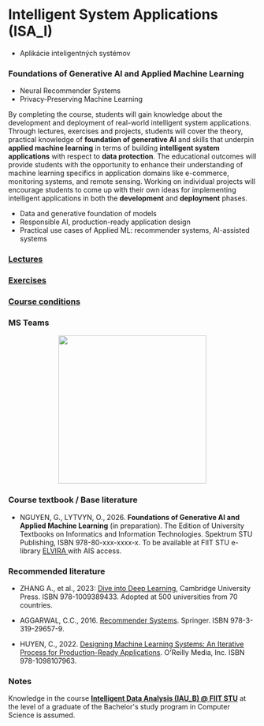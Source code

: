 #  Intelligent System Applications (ISA_I)
- Aplikácie inteligentných systémov 

### Foundations of Generative AI and Applied Machine Learning
- Neural Recommender Systems
- Privacy-Preserving Machine Learning
 
By completing the course, students will gain knowledge about the development and deployment of real-world intelligent system applications. Through lectures, exercises and projects, students will cover the theory, practical knowledge of **foundation of generative AI** and skills that underpin **applied machine learning** in terms of building **intelligent system applications** with respect to **data protection**. The educational outcomes will provide students with the opportunity to enhance their understanding of machine learning specifics in application domains like e-commerce, monitoring systems, and remote sensing. Working on individual projects will encourage students to come up with their own ideas for implementing intelligent applications in both the **development** and **deployment** phases.

- Data and generative foundation of models
- Responsible AI, production-ready application design
- Practical use cases of Applied ML: recommender systems, AI-assisted systems


### [Lectures](https://github.com/FIIT-ISA/ISA-course/tree/main/lectures)

### [Exercises](https://github.com/FIIT-ISA/ISA-course/tree/main/exercises) 

### [Course conditions](https://github.com/FIIT-ISA/ISA-course/blob/main/condition.md)

### MS Teams

<p align="center">
    <img height=300px src="https://giangzuzana.github.io/images/IDSA-idea-transparent.png">
</p>

### Course textbook / Base literature 

- NGUYEN, G., LYTVYN, O., 2026. **Foundations of Generative AI and Applied Machine Learning** (in preparation). The Edition of University Textbooks on Informatics and Information Technologies. Spektrum STU Publishing, ISBN 978-80-xxx-xxxx-x. To be available at FIIT STU e-library [ ELVIRA ](https://elvira.fiit.stuba.sk/) with AIS access.

### Recommended literature

- ZHANG A., et al., 2023: [Dive into Deep Learning](https://d2l.ai/index.html), Cambridge University Press. ISBN 978-1009389433. Adopted at 500 universities from 70 countries.

- AGGARWAL, C.C., 2016. [Recommender Systems](https://link.springer.com/book/10.1007/978-3-319-29659-3). Springer. ISBN 978-3-319-29657-9.  
 
- HUYEN, C., 2022. [Designing Machine Learning Systems: An Iterative Process for Production-Ready Applications](https://www.oreilly.com/library/view/designing-machine-learning/9781098107956/). O'Reilly Media, Inc. ISBN 978-1098107963. 

### Notes
Knowledge in the course **[Intelligent Data Analysis (IAU_B) @ FIIT STU](https://github.com/FIIT-IAU/IAU-course)** at the level of a graduate of the Bachelor's study program in Computer Science is assumed.
